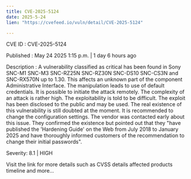 ```yaml
---
title: CVE-2025-5124
date: 2025-5-24
lien: "https://cvefeed.io/vuln/detail/CVE-2025-5124"

---
```


CVE ID : CVE-2025-5124

Published :  May 24
2025
1:15 p.m. | 1 day
6 hours ago

Description : A vulnerability classified as critical has been found in Sony SNC-M1
SNC-M3
SNC-RZ25N
SNC-RZ30N
SNC-DS10
SNC-CS3N and SNC-RX570N up to 1.30. This affects an unknown part of the component Administrative Interface. The manipulation leads to use of default credentials. It is possible to initiate the attack remotely. The complexity of an attack is rather high. The exploitability is told to be difficult. The exploit has been disclosed to the public and may be used. The real existence of this vulnerability is still doubted at the moment. It is recommended to change the configuration settings. The vendor was contacted early about this issue. They confirmed the existence but pointed out that they "have published the 'Hardening Guide' on the Web from July 2018 to January 2025 and have thoroughly informed customers of the recommendation to change their initial passwords".

Severity: 8.1 | HIGH

Visit the link for more details
such as CVSS details
affected products
timeline
and more...
